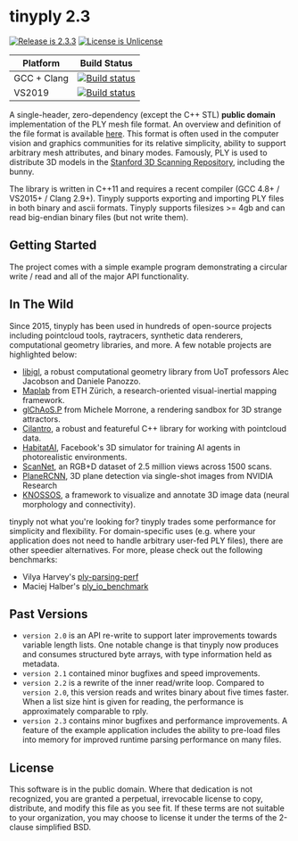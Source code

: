 # tinyply 2.3

[![Release is 2.3.3](http://img.shields.io/badge/release-2.3.3-blue.svg?style=flat)](https://raw.githubusercontent.com/ddiakopoulos/tinyply/master/source/tinyply.h)
[![License is Unlicense](http://img.shields.io/badge/license-Unlicense-blue.svg?style=flat)](http://unlicense.org/)

Platform | Build Status |
-------- | ------------ |
GCC + Clang | [![Build status](http://travis-ci.org/ddiakopoulos/tinyply.svg?branch=master)](https://travis-ci.org/ddiakopoulos/tinyply) |
VS2019 | [![Build status](https://ci.appveyor.com/api/projects/status/kgcy3oec0cnhyht4/branch/master?svg=true)](https://ci.appveyor.com/project/ddiakopoulos/tinyply/branch/master) |


A single-header, zero-dependency (except the C++ STL) __public domain__ implementation of the PLY mesh file format. An overview and definition of the file format is available [here](http://paulbourke.net/dataformats/ply/). This format is often used in the computer vision and graphics communities for its relative simplicity, ability to support arbitrary mesh attributes, and binary modes. Famously, PLY is used to distribute 3D models in the [Stanford 3D Scanning Repository](http://graphics.stanford.edu/data/3Dscanrep/), including the bunny. 

The library is written in C++11 and requires a recent compiler (GCC 4.8+ / VS2015+ / Clang 2.9+). Tinyply supports exporting and importing PLY files in both binary and ascii formats. Tinyply supports filesizes >= 4gb and can read big-endian binary files (but not write them). 

## Getting Started

The project comes with a simple example program demonstrating a circular write / read and all of the major API functionality. 

## In The Wild

Since 2015, tinyply has been used in hundreds of open-source projects including pointcloud tools, raytracers, synthetic data renderers, computational geometry libraries, and more. A few notable projects are highlighted below: 

* [libigl](https://libigl.github.io/), a robust computational geometry library from UoT professors Alec Jacobson and Daniele Panozzo.
* [Maplab](https://github.com/ethz-asl/maplab) from ETH Zürich, a research-oriented visual-inertial mapping framework. 
* [glChAoS.P](https://github.com/BrutPitt/glChAoS.P) from Michele Morrone, a rendering sandbox for 3D strange attractors.
* [Cilantro](https://github.com/kzampog/cilantro), a robust and featureful C++ library for working with pointcloud data. 
* [HabitatAI](https://aihabitat.org/), Facebook's 3D simulator for training AI agents in photorealistic environments.
* [ScanNet](http://www.scan-net.org/), an RGB+D dataset of 2.5 million views across 1500 scans.
* [PlaneRCNN](https://github.com/NVlabs/planercnn), 3D plane detection via single-shot images from NVIDIA Research
* [KNOSSOS](https://knossos.app/), a framework to visualize and annotate 3D image data (neural morphology and connectivity). 

tinyply not what you're looking for? tinyply trades some performance for simplicity and flexibility. For domain-specific uses (e.g. where your application does not need to handle arbitrary user-fed PLY files), there are other speedier alternatives. For more, please check out the following benchmarks:

* Vilya Harvey's [ply-parsing-perf](https://github.com/vilya/ply-parsing-perf)
* Maciej Halber's [ply_io_benchmark](https://github.com/mhalber/ply_io_benchmark)

## Past Versions

* `version 2.0` is an API re-write to support later improvements towards variable length lists. One notable change is that tinyply now produces and consumes structured byte arrays, with type information held as metadata.
* `version 2.1` contained minor bugfixes and speed improvements.
* `version 2.2` is a rewrite of the inner read/write loop. Compared to `version 2.0`, this version reads and writes binary about five times faster. When a list size hint is given for reading, the performance is approximately comparable to rply. 
* `version 2.3` contains minor bugfixes and performance improvements. A feature of the example application includes the ability to pre-load files into memory for improved runtime parsing performance on many files. 

## License

This software is in the public domain. Where that dedication is not recognized, you are granted a perpetual, irrevocable license to copy, distribute, and modify this file as you see fit. If these terms are not suitable to your organization, you may choose to license it under the terms of the 2-clause simplified BSD. 
